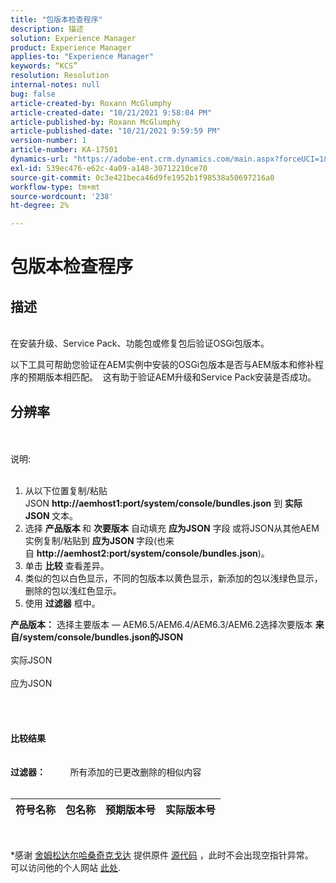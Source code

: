```yaml
---
title: "包版本检查程序"
description: 描述
solution: Experience Manager
product: Experience Manager
applies-to: "Experience Manager"
keywords: “KCS”
resolution: Resolution
internal-notes: null
bug: false
article-created-by: Roxann McGlumphy
article-created-date: "10/21/2021 9:58:04 PM"
article-published-by: Roxann McGlumphy
article-published-date: "10/21/2021 9:59:59 PM"
version-number: 1
article-number: KA-17501
dynamics-url: "https://adobe-ent.crm.dynamics.com/main.aspx?forceUCI=1&pagetype=entityrecord&etn=knowledgearticle&id=101541f5-b932-ec11-b6e5-000d3a5ba97a"
exl-id: 539ec476-e62c-4a09-a148-30712210ce70
source-git-commit: 0c3e421beca46d9fe1952b1f98538a50697216a0
workflow-type: tm+mt
source-wordcount: '238'
ht-degree: 2%

---
```


# 包版本检查程序

## 描述

<br>在安装升级、Service Pack、功能包或修复包后验证OSGi包版本。<br>

以下工具可帮助您验证在AEM实例中安装的OSGi包版本是否与AEM版本和修补程序的预期版本相匹配。  这有助于验证AEM升级和Service Pack安装是否成功。<br>

## 分辨率

<br><br>说明:<br><br>
1. 从以下位置复制/粘贴JSON <b>http://aemhost1:port/system/console/bundles.json</b> 到 <b>实际JSON </b>文本。
2. 选择 <b>产品版本 </b>和 <b>次要版本</b> 自动填充 <b>应为JSON</b> 字段<b> </b>或将JSON从其他AEM实例复制/粘贴到 <b>应为JSON </b>字段(也来自 <b>http://aemhost2:port/system/console/bundles.json</b>)。
3. 单击 <b>比较</b> 查看差异。
4. 类似的包以白色显示，不同的包版本以黄色显示，新添加的包以浅绿色显示，删除的包以浅红色显示。
5. 使用 <b>过滤器</b> 框中。

<b>产品版本：</b>
选择主要版本 — AEM6.5/AEM6.4/AEM6.3/AEM6.2选择次要版本
<b>来自/system/console/bundles.json的JSON</b><br><br>实际JSON <br><br>应为JSON <br>
<br> <br><br><br><b>比较结果</b><br><br> <br><b>过滤器：</b>          所有添加的已更改删除的相似内容     <br><br>

| 符号名称 | 包名称 | 预期版本号 | 实际版本号 |
| --- | --- | --- | --- |

<br>




\*感谢 [舍姆松达尔哈桑奇克戈达](https://www.linkedin.com/in/sham-sundar-hassan-chikkegowda-6b03a517) 提供原件 [源代码](https://github.com/Schikkeg/schikkeg.github.io/blob/master/tools/coi.html) ，此时不会出现空指针异常。  可以访问他的个人网站 [此处](http://www.aemstuff.com/).
